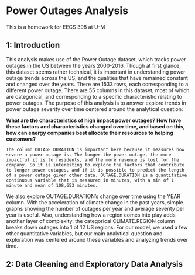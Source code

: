 # Power Outages Analysis
This is a homework for EECS 398 at U-M 

## 1: Introduction
This analysis makes use of the Power Outage dataset, which tracks power outages in the US between the years 2000-2016. Though at first glance, this dataset seems rather technical, it is important in understanding power outage trends across the US, and the qualities that have remained constant and changed over the years. There are 1533 rows, each corresponding to a different power outage. There are 55 columns in this dataset, most of which are categorical, and corresponding to a specific characteristic relating to power outages. 
	The purpose of this analysis is to answer explore trends in power outage severity over time centered around the analytical question: 
	
 **What are the characteristics of high impact power outages? How have these factors and characteristics changed over time, and based on this, how can energy companies best allocate their resources to helping customers?**
 
	The column OUTAGE.DURATION is important here because it measures how severe a power outage is. The longer the power outage, the more impactful it is to residents, and the more revenue is lost for the company. So it is interesting to explore the factors that contribute to longer power outages, and if it is possible to predict the length of a power outage given other data. OUTAGE.DURATION is a quantitative continuous variable that is measured in minutes, with a min of 1 minute and mean of 108,653 minutes. 
We also explore OUTAGE.DURATION’s change over time using the YEAR column. With the acceleration of climate change in the past years, simple graphs showing the number of outages per year and average severity per year is useful. Also, understanding how a region comes into play adds another layer of complexity: the categorical CLIMATE.REGION column breaks down outages into 1 of 12 US regions. For our model, we used a few other quantitative variables, but our main analytical question and exploration was centered around these variables and analyzing trends over time. 

## 2: Data Cleaning and Exploratory Data Analysis
